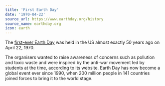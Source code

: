 ```yaml
---
title: 'First Earth Day'
date: '1970-04-22'
source_url: https://www.earthday.org/history
source_name: earthday.org
icon: earth
---
```


The [first-ever Earth Day](https://www.earthday.org/history/) was held in the US almost exactly 50 years ago on April 22, 1970.

The organisers wanted to raise awareness of concerns such as pollution and toxic waste and were inspired by the anti-war movement led by students at the time, according to its website. Earth Day has now become a global event ever since 1990, when 200 million people in 141 countries joined forces to bring it to the world stage.
